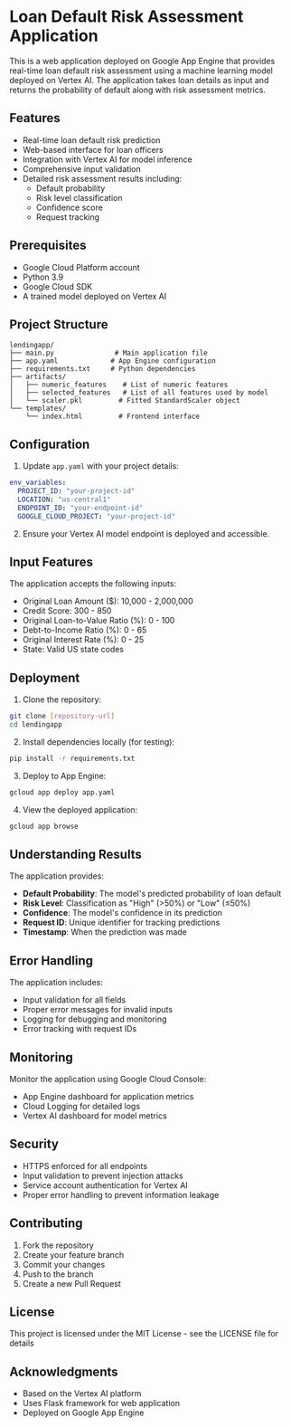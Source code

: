 # Loan Default Risk Assessment Application

This is a web application deployed on Google App Engine that provides real-time loan default risk assessment using a machine learning model deployed on Vertex AI. The application takes loan details as input and returns the probability of default along with risk assessment metrics.

## Features

- Real-time loan default risk prediction
- Web-based interface for loan officers
- Integration with Vertex AI for model inference
- Comprehensive input validation
- Detailed risk assessment results including:
  - Default probability
  - Risk level classification
  - Confidence score
  - Request tracking

## Prerequisites

- Google Cloud Platform account
- Python 3.9
- Google Cloud SDK
- A trained model deployed on Vertex AI

## Project Structure
```
lendingapp/
├── main.py               # Main application file
├── app.yaml             # App Engine configuration
├── requirements.txt     # Python dependencies
├── artifacts/
│   ├── numeric_features    # List of numeric features
│   ├── selected_features   # List of all features used by model
│   └── scaler.pkl         # Fitted StandardScaler object
└── templates/
    └── index.html         # Frontend interface
```

## Configuration

1. Update `app.yaml` with your project details:
```yaml
env_variables:
  PROJECT_ID: "your-project-id"
  LOCATION: "us-central1"
  ENDPOINT_ID: "your-endpoint-id"
  GOOGLE_CLOUD_PROJECT: "your-project-id"
```

2. Ensure your Vertex AI model endpoint is deployed and accessible.

## Input Features

The application accepts the following inputs:
- Original Loan Amount ($): 10,000 - 2,000,000
- Credit Score: 300 - 850
- Original Loan-to-Value Ratio (%): 0 - 100
- Debt-to-Income Ratio (%): 0 - 65
- Original Interest Rate (%): 0 - 25
- State: Valid US state codes

## Deployment

1. Clone the repository:
```bash
git clone [repository-url]
cd lendingapp
```

2. Install dependencies locally (for testing):
```bash
pip install -r requirements.txt
```

3. Deploy to App Engine:
```bash
gcloud app deploy app.yaml
```

4. View the deployed application:
```bash
gcloud app browse
```

## Understanding Results

The application provides:
- **Default Probability**: The model's predicted probability of loan default
- **Risk Level**: Classification as "High" (>50%) or "Low" (≤50%)
- **Confidence**: The model's confidence in its prediction
- **Request ID**: Unique identifier for tracking predictions
- **Timestamp**: When the prediction was made

## Error Handling

The application includes:
- Input validation for all fields
- Proper error messages for invalid inputs
- Logging for debugging and monitoring
- Error tracking with request IDs

## Monitoring

Monitor the application using Google Cloud Console:
- App Engine dashboard for application metrics
- Cloud Logging for detailed logs
- Vertex AI dashboard for model metrics

## Security

- HTTPS enforced for all endpoints
- Input validation to prevent injection attacks
- Service account authentication for Vertex AI
- Proper error handling to prevent information leakage

## Contributing

1. Fork the repository
2. Create your feature branch
3. Commit your changes
4. Push to the branch
5. Create a new Pull Request

## License

This project is licensed under the MIT License - see the LICENSE file for details

## Acknowledgments

- Based on the Vertex AI platform
- Uses Flask framework for web application
- Deployed on Google App Engine
